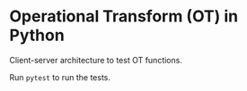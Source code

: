 # Operational Transform (OT) in Python

Client-server architecture to test OT functions.

Run `pytest` to run the tests.
